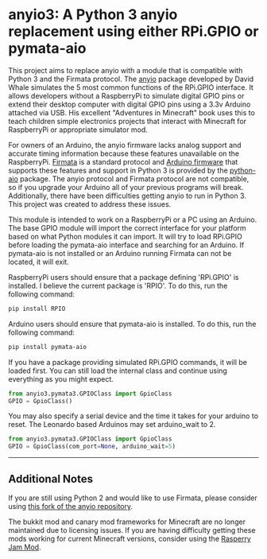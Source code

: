 anyio3: A Python 3 anyio replacement using either RPi.GPIO or pymata-aio
=====

This project aims to replace anyio with a module that is compatible with Python 3 and the Firmata protocol.
The [anyio](https://github.com/whaleygeek/anyio) package developed by David Whale simulates the 5 most common functions of the RPi.GPIO interface.
It allows developers without a RaspberryPi to simulate digital GPIO pins or extend their desktop computer with digital GPIO pins using a 3.3v Arduino attached via USB.
His excellent "Adventures in Minecraft" book uses this to teach children simple electronics projects that interact with Minecraft for RaspberryPi or appropriate simulator mod.

For owners of an Arduino, the anyio firmware lacks analog support and accurate timing information because these features unavailable on the RaspberryPi.
[Firmata](https://github.com/firmata) is a standard protocol and [Arduino firmware](https://github.com/firmata/arduino) that supports these features and support in Python 3 is provided by the [python-aio](https://github.com/MrYsLab/pymata-aio) package.
The anyio protocol and Firmata protocol are not compatible, so if you upgrade your Arduino all of your previous programs will break.
Additionally, there have been difficulties getting anyio to run in Python 3.
This project was created to address these issues.

This module is intended to work on a RaspberryPi or a PC using an Arduino.
The base GPIO module will import the correct interface for your platform based on what Python modules it can import.
It will try to load RPi.GPIO before loading the pymata-aio interface and searching for an Arduino.
If pymata-aio is not installed or an Arduino running Firmata can not be located, it will exit.

RaspberryPi users should ensure that a package defining 'RPi.GPIO' is installed.
I believe the current package is 'RPIO'.
To do this, run the following command:

~~~ sh
pip install RPIO
~~~

Arduino users should ensure that pymata-aio is installed.
To do this, run the following command:

~~~ sh
pip install pymata-aio
~~~

If you have a package providing simulated RPi.GPIO commands, it will be loaded first.
You can still load the internal class and continue using everything as you might expect.

~~~ python
from anyio3.pymata3.GPIOClass import GpioClass
GPIO = GpioClass()
~~~

You may also specify a serial device and the time it takes for your arduino to reset.
The Leonardo based Arduinos may set arduino_wait to 2.

~~~ python
from anyio3.pymata3.GPIOClass import GpioClass
GPIO = GpioClass(com_port=None, arduino_wait=5)
~~~

---

Additional Notes
-----

If you are still using Python 2 and would like to use Firmata, please consider using [this fork of the anyio repository](https://github.com/doerrie/anyio).

The bukkit mod and canary mod frameworks for Minecraft are no longer maintained due to licensing issues.
If you are having difficulty getting these mods working for current Minecraft versions, consider using the [Rasperry Jam Mod](https://github.com/arpruss/raspberryjammod).
